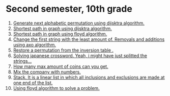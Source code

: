 <h1>Second semester, 10th grade</h1>
<ol>
<li><a href="dijsktra_permutation.cpp">Generate next alphabetic permutation using dijsktra algorithm.</a></li>
<li><a href="dijsktra_shortest_path.cpp">Shortest path in graph using dijsktra algorithm.</a></li>
<li><a href="floyd.cpp">Shortest path in graph using floyd algorithm.</a></li>
<li><a href="graham_axo.cpp">Change the first string with the least amount of. Removals and additions using axo algorithm.</a></li>
<li><a href="inversion_table.cpp">Restore a permutation from the inversion table .</a></li>
<li><a href="japanese_crossword_creator.cpp">Solving japanese crossword. Yeah, i might have just splitted the strings...</a></li>
<li><a href="max_coins.cpp">How many max amount of coins can you get.</a></li>
<li><a href="phone_number.cpp">Mix the company with numbers.</a></li>
<li><a href="stack.cpp">Stack. It is a linear list in which all inclusions and exclusions are made at one end of the list.</a></li>
<li><a href="violet_taxi(floyd).cpp">Using floyd algorithm to solve a problem.</a></li>
</ol>